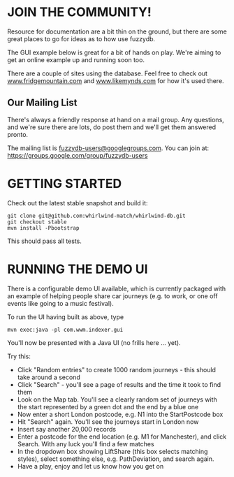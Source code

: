 JOIN THE COMMUNITY!
===================

Resource for documentation are a bit thin on the ground, but there are some great places to go for ideas as to how use fuzzydb.

The GUI example below is great for a bit of hands on play. We're aiming to get an online example up and running soon too.

There are a couple of sites using the database.  Feel free to check out www.fridgemountain.com and www.likemynds.com for how it's used there.

Our Mailing List
----------------

There's always a friendly response at hand on a mail group.  Any questions, and we're sure there are lots, do post them and we'll get them answered pronto.

The mailing list is fuzzydb-users@googlegroups.com.  You can join at: https://groups.google.com/group/fuzzydb-users



GETTING STARTED
===============

Check out the latest stable snapshot and build it:

    git clone git@github.com:whirlwind-match/whirlwind-db.git
    git checkout stable
    mvn install -Pbootstrap


This should pass all tests.

RUNNING THE DEMO UI
===================

There is a configurable demo UI available, which is currently packaged with an
example of helping people share car journeys (e.g. to work, or one off events
like going to a music festival).

To run the UI having built as above, type

    mvn exec:java -pl com.wwm.indexer.gui

You'll now be presented with a Java UI (no frills here ... yet).

Try this:

 * Click "Random entries" to create 1000 random journeys - this should take around a second
 * Click "Search" - you'll see a page of results and the time it took to find them
 * Look on the Map tab.  You'll see a clearly random set of journeys with the start represented 
   by a green dot and the end by a blue one
 * Now enter a short London postcode, e.g. N1 into the StartPostcode box
 * Hit "Search" again.  You'll see the journeys start in London now
 * Insert say another 20,000 records
 * Enter a postcode for the end location (e.g. M1 for Manchester), 
   and click Search. With any luck you'll find a few matches
 * In the dropdown box showing LiftShare (this box selects matching styles),
   select something else, e.g. PathDeviation, and search again.
 * Have a play, enjoy and let us know how you get on